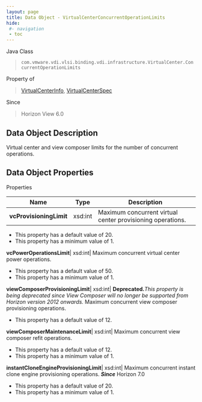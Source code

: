 ```yaml
---
layout: page
title: Data Object - VirtualCenterConcurrentOperationLimits
hide:
 #- navigation
 - toc
---
```






Java Class  
> `com.vmware.vdi.vlsi.binding.vdi.infrastructure.VirtualCenter.ConcurrentOperationLimits`

Property of  
> [VirtualCenterInfo](vdi.infrastructure.VirtualCenter.VirtualCenterInfo.md#field_detail), [VirtualCenterSpec](vdi.infrastructure.VirtualCenter.VirtualCenterSpec.md#field_detail)

Since  
> Horizon View 6.0


## Data Object Description 

Virtual center and view composer limits for the number of concurrent operations. 

## Data Object Properties

Properties

Name |  Type |  Description   
---|---|---  
**vcProvisioningLimit**|  xsd:int|  Maximum concurrent virtual center provisioning operations.   


  * This property has a default value of 20.
  * This property has a minimum value of 1. 

  
**vcPowerOperationsLimit**|  xsd:int|  Maximum concurrent virtual center power operations.   


  * This property has a default value of 50.
  * This property has a minimum value of 1. 

  
**viewComposerProvisioningLimit**|  xsd:int| **Deprecated.**_This property is being deprecated since View Composer will no longer be supported from Horizon version 2012 onwards._ Maximum concurrent view composer provisioning operations.   


  * This property has a default value of 12.

  
**viewComposerMaintenanceLimit**|  xsd:int|  Maximum concurrent view composer refit operations.   


  * This property has a default value of 12.
  * This property has a minimum value of 1. 

  
**instantCloneEngineProvisioningLimit**|  xsd:int|  Maximum concurrent instant clone engine provisioning operations.  **_Since_** Horizon 7.0  


  * This property has a default value of 20.
  * This property has a minimum value of 1. 

  
  
  
  
  
  
